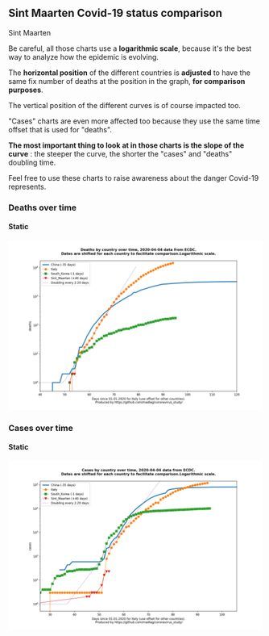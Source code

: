 ## Sint Maarten Covid-19 status comparison 

Sint Maarten



Be careful, all those charts use a **logarithmic scale**, because it's the best way to analyze how the epidemic is evolving.
 
The **horizontal position** of the different countries is **adjusted** to have the same fix number of deaths at the position in the graph, **for comparison purposes**.

The vertical position of the different curves is of course impacted too.

"Cases" charts are even more affected too because they use the same time offset that is used for "deaths".

**The most important thing to look at in those charts is the slope of the curve** : the steeper the curve, the shorter the "cases" and "deaths" doubling time.

Feel free to use these charts to raise awareness about the danger Covid-19 represents. 


 
### Deaths over time
 
#### Static
![Sint Maarten covid-19 deaths static chart](https://raw.githubusercontent.com/madlag/coronavirus_study/master/notebooks/graphs/2020-04-04/countries/Sint_Maarten/2020-04-04_Sint_Maarten_deaths.png "Sint Maarten covid-19 deaths static chart")   

 
### Cases over time
 
#### Static
![Sint Maarten covid-19 cases static chart](https://raw.githubusercontent.com/madlag/coronavirus_study/master/notebooks/graphs/2020-04-04/countries/Sint_Maarten/2020-04-04_Sint_Maarten_cases.png "Sint Maarten covid-19 cases static chart")   

